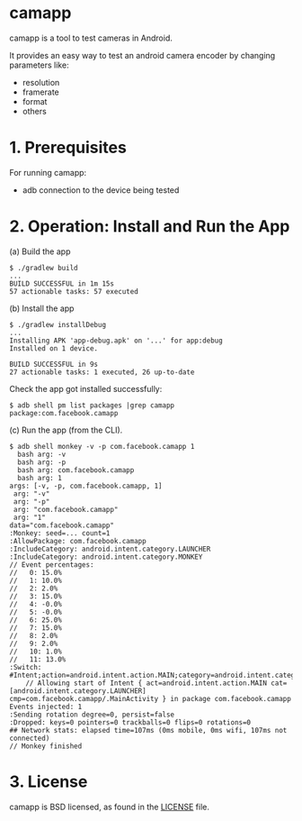 # camapp

camapp is a tool to test cameras in Android.

It provides an easy way to test an android camera encoder by changing parameters like:

* resolution
* framerate
* format
* others


# 1. Prerequisites

For running camapp:
* adb connection to the device being tested


# 2. Operation: Install and Run the App

(a) Build the app
```
$ ./gradlew build
...
BUILD SUCCESSFUL in 1m 15s
57 actionable tasks: 57 executed
```

(b) Install the app
```
$ ./gradlew installDebug
...
Installing APK 'app-debug.apk' on '...' for app:debug
Installed on 1 device.

BUILD SUCCESSFUL in 9s
27 actionable tasks: 1 executed, 26 up-to-date
```

Check the app got installed successfully:

```
$ adb shell pm list packages |grep camapp
package:com.facebook.camapp
```

(c) Run the app (from the CLI).

```
$ adb shell monkey -v -p com.facebook.camapp 1
  bash arg: -v
  bash arg: -p
  bash arg: com.facebook.camapp
  bash arg: 1
args: [-v, -p, com.facebook.camapp, 1]
 arg: "-v"
 arg: "-p"
 arg: "com.facebook.camapp"
 arg: "1"
data="com.facebook.camapp"
:Monkey: seed=... count=1
:AllowPackage: com.facebook.camapp
:IncludeCategory: android.intent.category.LAUNCHER
:IncludeCategory: android.intent.category.MONKEY
// Event percentages:
//   0: 15.0%
//   1: 10.0%
//   2: 2.0%
//   3: 15.0%
//   4: -0.0%
//   5: -0.0%
//   6: 25.0%
//   7: 15.0%
//   8: 2.0%
//   9: 2.0%
//   10: 1.0%
//   11: 13.0%
:Switch: #Intent;action=android.intent.action.MAIN;category=android.intent.category.LAUNCHER;launchFlags=0x10200000;component=com.facebook.camapp/.MainActivity;end
    // Allowing start of Intent { act=android.intent.action.MAIN cat=[android.intent.category.LAUNCHER] cmp=com.facebook.camapp/.MainActivity } in package com.facebook.camapp
Events injected: 1
:Sending rotation degree=0, persist=false
:Dropped: keys=0 pointers=0 trackballs=0 flips=0 rotations=0
## Network stats: elapsed time=107ms (0ms mobile, 0ms wifi, 107ms not connected)
// Monkey finished
```


# 3. License

camapp is BSD licensed, as found in the [LICENSE](LICENSE) file.
